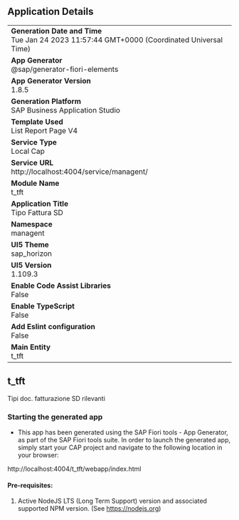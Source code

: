 ## Application Details
|               |
| ------------- |
|**Generation Date and Time**<br>Tue Jan 24 2023 11:57:44 GMT+0000 (Coordinated Universal Time)|
|**App Generator**<br>@sap/generator-fiori-elements|
|**App Generator Version**<br>1.8.5|
|**Generation Platform**<br>SAP Business Application Studio|
|**Template Used**<br>List Report Page V4|
|**Service Type**<br>Local Cap|
|**Service URL**<br>http://localhost:4004/service/managent/
|**Module Name**<br>t_tft|
|**Application Title**<br>Tipo Fattura SD|
|**Namespace**<br>managent|
|**UI5 Theme**<br>sap_horizon|
|**UI5 Version**<br>1.109.3|
|**Enable Code Assist Libraries**<br>False|
|**Enable TypeScript**<br>False|
|**Add Eslint configuration**<br>False|
|**Main Entity**<br>t_tft|

## t_tft

Tipi doc. fatturazione SD rilevanti

### Starting the generated app

-   This app has been generated using the SAP Fiori tools - App Generator, as part of the SAP Fiori tools suite.  In order to launch the generated app, simply start your CAP project and navigate to the following location in your browser:

http://localhost:4004/t_tft/webapp/index.html

#### Pre-requisites:

1. Active NodeJS LTS (Long Term Support) version and associated supported NPM version.  (See https://nodejs.org)


